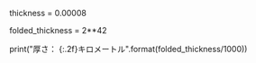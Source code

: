thickness = 0.00008

folded_thickness = 2**42

print("厚さ： {:.2f}キロメートル".format(folded_thickness/1000))
